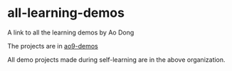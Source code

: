 # all-learning-demos
A link to all the learning demos by Ao Dong

The projects are in [ao9-demos](https://github.com/ao9-demos)

All demo projects made during self-learning are in the above organization.
